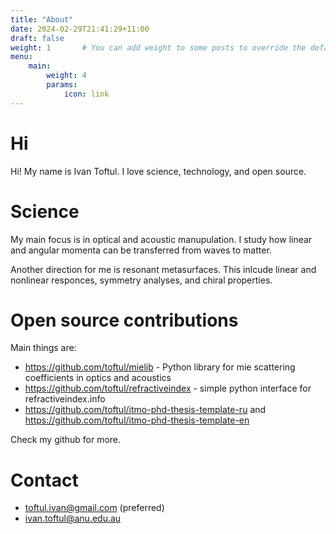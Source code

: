 ```yaml
---
title: "About"
date: 2024-02-29T21:41:29+11:00
draft: false
weight: 1       # You can add weight to some posts to override the default sorting (date descending)
menu:
    main: 
        weight: 4
        params:
            icon: link
---
```



# Hi 

Hi! My name is Ivan Toftul. I love science, technology, and open source.


# Science 

My main focus is in optical and acoustic manupulation. I study how linear and angular momenta can be transferred from waves to matter.

Another direction for me is resonant metasurfaces. This inlcude linear and nonlinear responces, symmetry analyses, and chiral properties.

# Open source contributions

Main things are:
- https://github.com/toftul/mielib - Python library for mie scattering coefficients in optics and acoustics
- https://github.com/toftul/refractiveindex - simple python interface for refractiveindex.info
- https://github.com/toftul/itmo-phd-thesis-template-ru and https://github.com/toftul/itmo-phd-thesis-template-en

Check my github for more.

# Contact

- toftul.ivan@gmail.com (preferred)
- ivan.toftul@anu.edu.au
